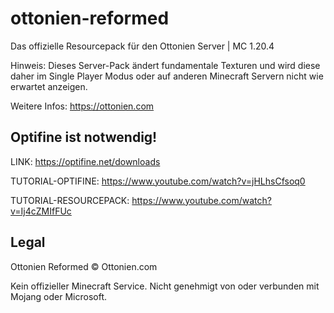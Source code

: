 # ottonien-reformed
Das offizielle Resourcepack für den Ottonien Server | MC 1.20.4

Hinweis: Dieses Server-Pack ändert fundamentale Texturen und wird diese daher im Single Player Modus oder auf anderen Minecraft Servern nicht wie erwartet anzeigen.

Weitere Infos: https://ottonien.com

## Optifine ist notwendig!
LINK: https://optifine.net/downloads

TUTORIAL-OPTIFINE: https://www.youtube.com/watch?v=jHLhsCfsoq0

TUTORIAL-RESOURCEPACK: https://www.youtube.com/watch?v=Ij4cZMIfFUc

## Legal
Ottonien Reformed © Ottonien.com

Kein offizieller Minecraft Service. Nicht genehmigt von oder verbunden mit Mojang oder Microsoft.
